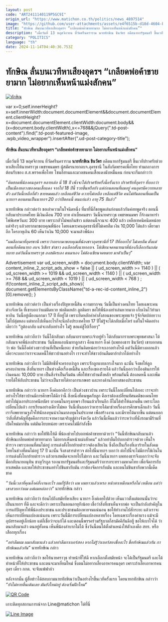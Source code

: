 ```yaml
---
layout: post
code: "ART2411140119P5GC9I"
origin_url: "https://www.matichon.co.th/politics/news_4897514"
image: "https://github.com/user-attachments/assets/e4f6515b-d18d-4604-b5a2-1ffcdea5a15c"
title: "ทักษิณ ลั่นบนเวทีหาเสียงอุดรฯ “เกลียดพ่อค้าขายยามาก ไม่อยากเห็นหน้าแม่งสักคน”"
description: "เมื่อวันที่ 13 พฤศจิกายน ที่วัดศรีนคราราม นายทักษิณ ชินวัตร อดีตนายกรัฐมนตรี ขึ้นเวทีปราศรัยช่วยหาเสียงให้นายศราวุธ เพชรพนมพร ผู้สมัครนายกอบจ.อุดรธานี"
category: "POLITICS"
language: "th"
date: 2024-11-14T04:40:36.753Z
---
```


# ทักษิณ ลั่นบนเวทีหาเสียงอุดรฯ “เกลียดพ่อค้าขายยามาก ไม่อยากเห็นหน้าแม่งสักคน”

[![ทักษิณ](https://www.matichon.co.th/wp-content/uploads/2024/11/lunbonwaytee1.jpg "lunbonwaytee1")](https://www.matichon.co.th/wp-content/uploads/2024/11/lunbonwaytee1.jpg)

var x=0;self.innerHeight?x=self.innerWidth:document.documentElement&&document.documentElement.clientHeight?x=document.documentElement.clientWidth:document.body&&(x=document.body.clientWidth),x<=768&&jQuery(".td-post-content").find(".td-post-featured-image, .wpb\_video\_wrapper").insertAfter(".ud-post-category-title");

#### **ทักษิณ ลั่นบนเวทีหาเสียงอุดรฯ “เกลียดพ่อค้าขายยามาก ไม่อยากเห็นหน้าแม่งสักคน”**

เมื่อวันที่ 13 พฤศจิกายน ที่วัดศรีนคราราม **นายทักษิณ ชินวัตร** อดีตนายกรัฐมนตรี ขึ้นเวทีปราศรัยช่วยหาเสียงให้นายศราวุธ เพชรพนมพร ผู้สมัครนายกอบจ.อุดรธานี ในสังกัดพรรคเพื่อไทย ท่ามกลางการต้อนรับของ ส.ส.พรรคเพื่อไทย โซนอีสานและมวลชนคนเสื้อแดงนับหมื่นคน ก่อนจะเริ่มกล่าวว่า

_“คิดฮอดพี่น้องคนอุดรฯ หลายเด้อ นี่ 18 ปี เพิ่งจะได้ปราศรัยครั้งนี้ครั้งแรก ปราศรัยที่อุดรฯ ที่บอกว่าเป็นเมืองหลวงของคนเสื้อแดง จากไป 18 ปีนี้ รวยขึ้นหรือยัง แต่ก่อนตอนที่ผมอยู่ คนอุดรมีควายหลายตัว แต่วันนี้เหลือกี่ตัว ขายหมดแล้ว เหลือแต่ชีวิต ควายไม่เหลือ เหลือแต่ชีวิต คนไม่ทันตอนที่ผมเป็นนายกฯ ตอนตนเป็นนายกฯ 20 กว่าปีตอนนี้ ตนแก่แล้ว อายุ 75 ปีแล้ว”_

นายทักษิณ กล่าวต่อว่า ขอเล่าความในใจนิดหนึ่ง ที่มาที่นี่ก็ขอพูดเล่นก่อนแล้วกันค่อยพูดจริง ตอนนี้กลับมาประเทศไทย มีเงินเดือน 700 บาท ค่าเบี้ยคนชรา วันนี้นายศราวุธ เพชรพนมพร ก็จ้างมาหารำไพ่พิเศษวันละ 300 บาท เพราะกลัวไม่พอกินข้าว แต่ตอนนี้จวนจะ 400 แล้ว เหลือเทคนิคนิดหน่อย แต่จริงๆ แล้วอยากมาขอบคุณพี่น้อง โดยเฉพาะคนอุดรธานีที่ไม่เคยลืม เงิน 10,000 ได้แล้ว เดี๋ยวมาอีก ใครอายุเกิน 60 เห็นว่าเงิน 10,000 จะมาแล้วพี่น้อง

_“ผมลือกมาที่อุดรธานี เพราะว่าอยากมาขอบคุณพี่น้องชาวอุดรธานีที่ 17 ปีที่ออกไป ไม่เคยลืม ตั้งแต่ตอนที่อดีตนายก อบจ.วิเชียร ขำขาว ลงเลือกตั้งนายกอบจ. ได้เขียนจดหมายมาพี่น้องก็เลือกกันถล่มทลาย แต่วันนี้นายศราวุธ ลงสมัครเอง ตนมาเอง ไม่ต้องเขียนจดหมาย มาตัวเป็นๆ”_

Advertisement var ud\_screen\_width = document.body.clientWidth; var content\_inline\_2\_script\_ads\_show = false || ( ud\_screen\_width >= 1140 ) || ( ud\_screen\_width >= 1019 && ud\_screen\_width < 1140 ) || ( ud\_screen\_width >= 768 && ud\_screen\_width < 1019 ) || ( ud\_screen\_width < 768 ) ; if(!content\_inline\_2\_script\_ads\_show){ document.getElementsByClassName("td-a-rec-id-content\_inline\_2")\[0\].remove(); }

นายทักษิณ กล่าวต่อว่า เป็นห่วงเรื่องปัญหาหนี้สิน ความยากจน วันนี้เป็นห่วงคนไทย โดยเฉพาะคนต่างจังหวัด ที่เขาบอกว่าแม่ติดหวย พ่อติดเหล้า ลูกติดยา ขอให้พี่น้องอย่าเล่นหวยมาก เก็บเงินไว้ทำมาหากิน วันนี้อยู่เมืองนอกมา 17 ปี ที่อยู่ได้ เพราะยึดหลักคำคำสั่งสอนของพระพุทธเจ้า รู้จักจิตปล่อยวาง ไม่ไปลุ่มหลง แต่หากไปเห็นอะไรก็จะนึกถึงประเทศไทย 17 ปีไม่รู้จะได้กลับเมื่อไหร่ แต่ในใจคิดอย่างเดียวว่า “กูต้องกลับ แต่จะกลับอย่างไร ไม่รู้ ขอแค่สู้ไปเรื่อยๆ“

นายทักษิณ กล่าวอีกว่า วันนี้ได้กลับมา กลับมากราบพระเจ้าอยู่หัว ได้กลับมากราบพระพุทธศาสนา ได้กลับมาเจอพี่น้องประชาชน วันนี้ขอแอบนินทาลูกสาว คือนายกฯ อิ๊งค์ (แพทองธาร ชินวัตร) เขาบอกตนว่า พ่อ วันนี้อิ๊งค์ห่วงชาวบ้านที่เป็นหนี้เยอะ ช่วยกันคิดหน่อยว่าจะเอาอย่างไรดี แต่วันนี้มีทางออกแล้ว เดี๋ยวจะบอกว่าเราจะลดหนี้ให้ชาวบ้านอย่างไร เราจะทำให้ชาวบ้านลืมตาอ้าปากได้อย่างไร

นายทักษิณ กล่าวอีกว่า ไม่มีสิทธิ์ที่จะครอบงำลูก เพราะรักลูกแบบเกรงใจมาก ฉะนั้น จึงขอให้ลูกครอบงำแทน สิ่งที่นายกฯ เป็นห่วงคือเรื่องหนี้สิน และเรื่องของรายได้ แล้ววันนี้บอกว่าเบื้องต้นการให้เงินคนละ 10,000 บาท เป็นสิ่งจำเป็นเริ่มต้น เพื่อให้ชาวบ้านตั้งหลัก พร้อมกันนี้ ต้องลดหนี้ และเพิ่มรายได้ให้กับประชาชน ไม่ว่าจะเป็นรายได้ทางการเกษตร และทางด้านโอกาสของประชาชน

นายทักษิณ กล่าวว่า นายกฯ อิ๊งค์บอกอีกว่า เป็นห่วงชาวบ้าน เพราะวันนี้โลกเปลี่ยนไปเยอะ เราจะทำอย่างไรให้ชาวบ้านมีการศึกษาได้ดีกว่านี้ สิ่งหนึ่งที่ตนพูดกับลูก คือเราต้องเปลี่ยนทัศนคติของคนไทย อย่าไปมุ่งเอาประกาศนียบัตร บางคนในกรุงเทพฯ เรียนแล้วเรียนอีก ก็ไม่ได้ทำให้ฉลาดขึ้น เพราะโลกเปลี่ยนไปแล้ว การเรียนอย่างเดียวไม่พอ วันนี้เห็นบอกว่าหารายได้มาช่วยเรื่องการศึกษาเด็กแล้ว วันนี้เราจึงพยายามจูงใจให้นักลงทุนนำเงินมาลงทุนในประเทศ เพื่อสร้างงาน และมีรายได้มากขึ้น แต่ตนบอกว่าสิ่งที่สำคัญที่สุดคือการกระจายความเจริญสู่ต่างจังหวัด แล้ววันนี้เห็นแล้วว่าระหว่างที่นั่งรถมามีร้านที่เปิดใหม่มากขึ้น แต่มันเงียบหน่อย เพราะคนไม่มีกำลังซื้อ

นายทักษิณ กล่าวว่า ขอให้ฟังให้ดี พี่น้องช่วยไปบอกพ่อค้าขายยาด้วยว่า “วันนี้ทักษิณกลับมาแล้ว ทักษิณเกลียดพ่อค้าขายยามาก ไม่อยากเห็นหน้าแม่งสักคน” แล้วอย่าลืมไปบอกตำรวจด้วย เห็นใจตำรวจ เพราะตอนที่ตนไม่อยู่ การแต่งตั้งโยกย้ายตำรวจต้องเสียเงิน ซึ่งถือเป็นเรื่องที่เลวร้ายในสังคมไทยในช่วงที่ตนไม่อยู่ 17 ปี ฉะนั้น จึงสงสารตำรวจ ต่อไปนี้นายกฯ บอกว่า ต่อไปนี้จะไม่มีการใช้เงินในการแต่งตั้งโยกย้ายตำรวจ แล้วยาเสพติดจะหายไปไม่ยาก และวันนี้นายกฯ แพทองธารจึงบอกว่าจะจับมือกลับนายอนุทิน ชาญวีรกูล รองนายกรัฐมนตรีและรัฐมนตรีว่าการกระทรวงมหาดไทย เพื่อจัดการกับยาเสพติด และขอให้ประชาชนอย่าไปชินชากับมัน เราต้องจัดการกับมัน และตนไม่ชินชากับพวกนี้เด็ดขาด

_“วันนี้เวลาที่คุณอิ๊งค์สั่งงานอะไร ผมก็รู้สึกว่า ผม ผมยาวแล้วเหรอ หน้าตาเหมือนหรือไม่ เหมือน แต่ว่าเขาสวยกว่าผม แต่ผมหล่อกว่า”_ นายทักษิณ กล่าว

นายทักษิณ กล่าวอีกว่า ย้อนไปถึงสมัยที่หาเสียง นายกฯ อิ๊งค์เคยไปด้วย เห็นแววตั้งแต่ตอนนั้นว่าจะเป็นนายกฯ ที่ดี และจะดีกว่า เพราะเป็นตอนอายุยังน้อย เชื่อว่าสิ่งที่เขาเห็นจากพ่อ จะเป็นกำลังสำคัญในการแก้ปัญหาให้พี่น้องประชาชน และประชาชนต้องหายจนแน่นอน ขอให้ทำงานไปสักระยะ แล้วเราจะเห็นการเปลี่ยนแปลงแน่นอน เพราะวันนี้มีการเปลี่ยนแปลงหลายเรื่อง โดยเฉพาะเรื่องค่าแรง แม้จะมีอุปสรรคอยู่เล็กน้อย แต่ก็เชื่อว่าจะแก้ได้ และตอนนี้พรรคร่วมรัฐบาลก็สามัคคีกันดีอยูี ขอให้เบาใจได้ ว่าตนกลับมาแล้ว ตนอยู่ทั้งคน เห็นพี่น้องลำบากไม่ได้ ซึ่งวันนี้ตนได้ตั้งตำแหน่งให้ตัวเองคือ สทร. หรือ เสือกทุกเรื่อง

_“อย่าลืมผม ผมกลับมาแล้ว แล้วอย่าลืมกาเบอร์สอง หากไม่รู้ว่าเบอร์สองชื่ออะไร ชื่อทักษิณแล้วกัน กาทักษิณแล้วกัน”_ นายทักษิณ กล่าว

นายทักษิณ กล่าวอีกว่า ขอให้นายศราวุธ ทำหน้าที่ให้ดี หากเลือกตั้งสมัยหน้า จะได้เป็นรัฐมนตรี และได้ทำหน้าที่ให้ประชาชน และตนจะมาเยี่ยมใหม่ ซึ่งตนไม่อยากเลี้ยงอาหารคนอุดร เพราะถ้าเลี้ยงอาหารคนอุดร เดี๋ยว กกต. จะจับแพ้ฟาล์ว

หลังจากนั้น ผู้สื่อข่าวได้สอบถามนายทักษิณว่าเป็นอย่างไรขึ้นเวทีครั้งแรก โดยนายกทักษิณ กล่าวว่า _“ยังไม่หายตื่นเต้นเลย มันยังใหม่อยู่ ต้องเริ่มฝึกใหม่”_

[![QR Code](https://www.matichon.co.th/wp-content/uploads/2023/07/wob1371z.jpg)](https://lin.ee/ht0nDxX)

เกาะติดทุกสถานการณ์จาก Line@matichon ได้ที่นี่

[![Line Image](https://www.matichon.co.th/wp-content/uploads/2023/07/th.png)](https://lin.ee/ht0nDxX)